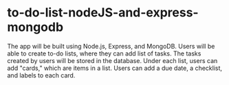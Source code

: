 # to-do-list-nodeJS-and-express-mongodb
The app will be built using Node.js, Express, and MongoDB. Users will be able to create to-do lists, where they can add list of tasks. The tasks created by users will be stored in the database. Under each list, users can add "cards," which are items in a list. Users can add a due date, a checklist, and labels to each card. 

